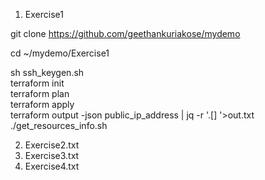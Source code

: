 

1. Exercise1 



git  clone https://github.com/geethankuriakose/mydemo

cd ~/mydemo/Exercise1

sh ssh_keygen.sh\
terraform init\
terraform plan\
terraform apply\
terraform output -json public_ip_address | jq -r '.[] '>out.txt\
./get_resources_info.sh

2. Exercise2.txt 
3. Exercise3.txt  
4. Exercise4.txt 


